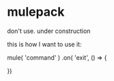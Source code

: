 # mulepack

don't use. under construction



this is how I want to use it: 

mule( 'command' )
.on( 'exit', () => {
	
})